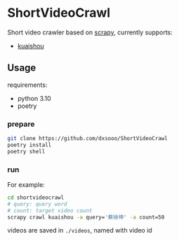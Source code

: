 # ShortVideoCrawl

Short video crawler based on [scrapy](https://github.com/scrapy/scrapy), currently supports:

- [kuaishou](https://www.kuaishou.com/)

## Usage

requirements:

- python 3.10
- poetry

### prepare

```bash
git clone https://github.com/dxsooo/ShortVideoCrawl
poetry install
poetry shell
```

### run

For example:

```bash
cd shortvideocrawl
# query: query word
# count: target video count
scrapy crawl kuaishou -a query='蔡徐坤' -a count=50
```

videos are saved in `./videos`, named with video id
